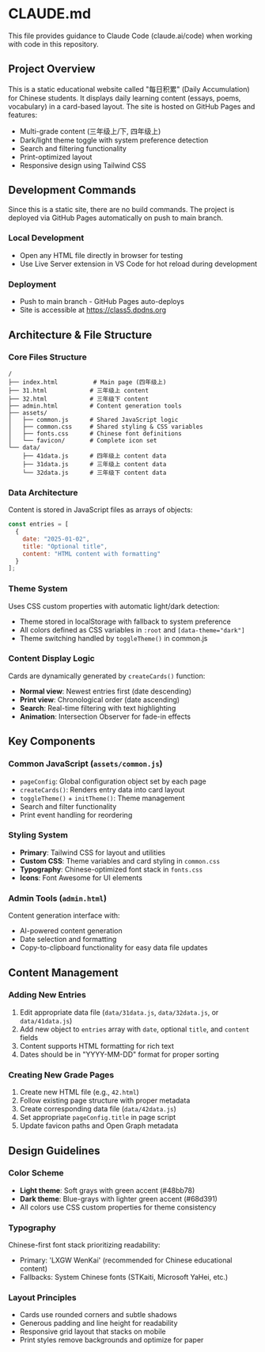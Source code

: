 # CLAUDE.md

This file provides guidance to Claude Code (claude.ai/code) when working with code in this repository.

## Project Overview

This is a static educational website called "每日积累" (Daily Accumulation) for Chinese students. It displays daily learning content (essays, poems, vocabulary) in a card-based layout. The site is hosted on GitHub Pages and features:

- Multi-grade content (三年级上/下, 四年级上)
- Dark/light theme toggle with system preference detection
- Search and filtering functionality
- Print-optimized layout
- Responsive design using Tailwind CSS

## Development Commands

Since this is a static site, there are no build commands. The project is deployed via GitHub Pages automatically on push to main branch.

### Local Development
- Open any HTML file directly in browser for testing
- Use Live Server extension in VS Code for hot reload during development

### Deployment
- Push to main branch - GitHub Pages auto-deploys
- Site is accessible at https://class5.dpdns.org

## Architecture & File Structure

### Core Files Structure
```
/
├── index.html          # Main page (四年级上)
├── 31.html            # 三年级上 content
├── 32.html            # 三年级下 content  
├── admin.html         # Content generation tools
├── assets/
│   ├── common.js      # Shared JavaScript logic
│   ├── common.css     # Shared styling & CSS variables
│   ├── fonts.css      # Chinese font definitions
│   └── favicon/       # Complete icon set
└── data/
    ├── 41data.js      # 四年级上 content data
    ├── 31data.js      # 三年级上 content data
    └── 32data.js      # 三年级下 content data
```

### Data Architecture

Content is stored in JavaScript files as arrays of objects:
```javascript
const entries = [
  {
    date: "2025-01-02",
    title: "Optional title",
    content: "HTML content with formatting"
  }
];
```

### Theme System

Uses CSS custom properties with automatic light/dark detection:
- Theme stored in localStorage with fallback to system preference
- All colors defined as CSS variables in `:root` and `[data-theme="dark"]`
- Theme switching handled by `toggleTheme()` in common.js

### Content Display Logic

Cards are dynamically generated by `createCards()` function:
- **Normal view**: Newest entries first (date descending)
- **Print view**: Chronological order (date ascending)
- **Search**: Real-time filtering with text highlighting
- **Animation**: Intersection Observer for fade-in effects

## Key Components

### Common JavaScript (`assets/common.js`)
- `pageConfig`: Global configuration object set by each page
- `createCards()`: Renders entry data into card layout
- `toggleTheme()` + `initTheme()`: Theme management
- Search and filter functionality
- Print event handling for reordering

### Styling System
- **Primary**: Tailwind CSS for layout and utilities
- **Custom CSS**: Theme variables and card styling in `common.css`
- **Typography**: Chinese-optimized font stack in `fonts.css`
- **Icons**: Font Awesome for UI elements

### Admin Tools (`admin.html`)
Content generation interface with:
- AI-powered content generation
- Date selection and formatting
- Copy-to-clipboard functionality for easy data file updates

## Content Management

### Adding New Entries
1. Edit appropriate data file (`data/31data.js`, `data/32data.js`, or `data/41data.js`)
2. Add new object to `entries` array with `date`, optional `title`, and `content` fields
3. Content supports HTML formatting for rich text
4. Dates should be in "YYYY-MM-DD" format for proper sorting

### Creating New Grade Pages
1. Create new HTML file (e.g., `42.html`)
2. Follow existing page structure with proper metadata
3. Create corresponding data file (`data/42data.js`)
4. Set appropriate `pageConfig.title` in page script
5. Update favicon paths and Open Graph metadata

## Design Guidelines

### Color Scheme
- **Light theme**: Soft grays with green accent (#48bb78)
- **Dark theme**: Blue-grays with lighter green accent (#68d391)
- All colors use CSS custom properties for theme consistency

### Typography
Chinese-first font stack prioritizing readability:
- Primary: 'LXGW WenKai' (recommended for Chinese educational content)
- Fallbacks: System Chinese fonts (STKaiti, Microsoft YaHei, etc.)

### Layout Principles
- Cards use rounded corners and subtle shadows
- Generous padding and line height for readability
- Responsive grid layout that stacks on mobile
- Print styles remove backgrounds and optimize for paper